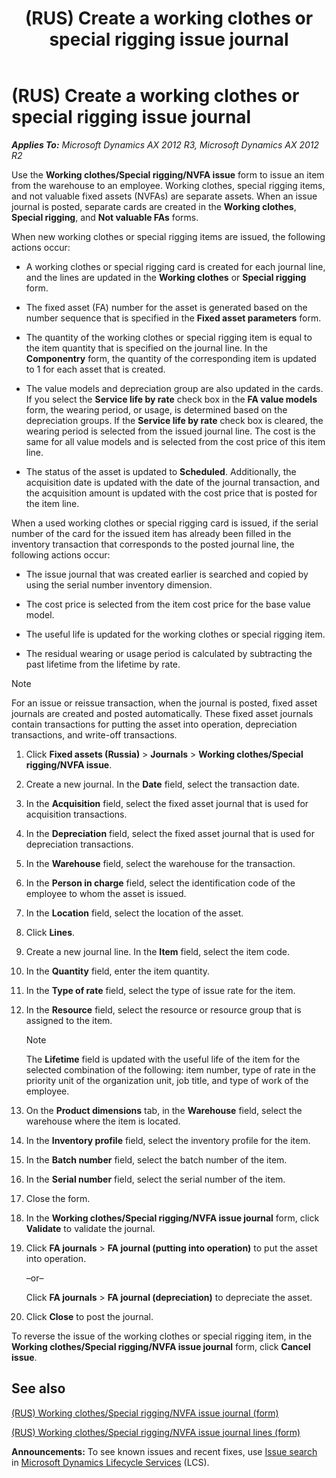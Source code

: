 ﻿---
title: (RUS) Create a working clothes or special rigging issue journal
TOCTitle: (RUS) Create a working clothes or special rigging issue journal
ms:assetid: 0dba9c82-1c83-401d-9620-6a77a92554f6
ms:mtpsurl: https://technet.microsoft.com/en-us/library/JJ911233(v=AX.60)
ms:contentKeyID: 52075348
ms.date: 04/18/2014
mtps_version: v=AX.60
f1_keywords:
- Russia
- special rigging
- issue journal
- working clothes
---

# (RUS) Create a working clothes or special rigging issue journal 


_**Applies To:** Microsoft Dynamics AX 2012 R3, Microsoft Dynamics AX 2012 R2_

Use the **Working clothes/Special rigging/NVFA issue** form to issue an item from the warehouse to an employee. Working clothes, special rigging items, and not valuable fixed assets (NVFAs) are separate assets. When an issue journal is posted, separate cards are created in the **Working clothes**, **Special rigging**, and **Not valuable FAs** forms.

When new working clothes or special rigging items are issued, the following actions occur:

  - A working clothes or special rigging card is created for each journal line, and the lines are updated in the **Working clothes** or **Special rigging** form.

  - The fixed asset (FA) number for the asset is generated based on the number sequence that is specified in the **Fixed asset parameters** form.

  - The quantity of the working clothes or special rigging item is equal to the item quantity that is specified on the journal line. In the **Componentry** form, the quantity of the corresponding item is updated to 1 for each asset that is created.

  - The value models and depreciation group are also updated in the cards. If you select the **Service life by rate** check box in the **FA value models** form, the wearing period, or usage, is determined based on the depreciation groups. If the **Service life by rate** check box is cleared, the wearing period is selected from the issued journal line. The cost is the same for all value models and is selected from the cost price of this item line.

  - The status of the asset is updated to **Scheduled**. Additionally, the acquisition date is updated with the date of the journal transaction, and the acquisition amount is updated with the cost price that is posted for the item line.

When a used working clothes or special rigging card is issued, if the serial number of the card for the issued item has already been filled in the inventory transaction that corresponds to the posted journal line, the following actions occur:

  - The issue journal that was created earlier is searched and copied by using the serial number inventory dimension.

  - The cost price is selected from the item cost price for the base value model.

  - The useful life is updated for the working clothes or special rigging item.

  - The residual wearing or usage period is calculated by subtracting the past lifetime from the lifetime by rate.


> [!NOTE]
> <P>For an issue or reissue transaction, when the journal is posted, fixed asset journals are created and posted automatically. These fixed asset journals contain transactions for putting the asset into operation, depreciation transactions, and write-off transactions.</P>



1.  Click **Fixed assets (Russia)** \> **Journals** \> **Working clothes/Special rigging/NVFA issue**.

2.  Create a new journal. In the **Date** field, select the transaction date.

3.  In the **Acquisition** field, select the fixed asset journal that is used for acquisition transactions.

4.  In the **Depreciation** field, select the fixed asset journal that is used for depreciation transactions.

5.  In the **Warehouse** field, select the warehouse for the transaction.

6.  In the **Person in charge** field, select the identification code of the employee to whom the asset is issued.

7.  In the **Location** field, select the location of the asset.

8.  Click **Lines**.

9.  Create a new journal line. In the **Item** field, select the item code.

10. In the **Quantity** field, enter the item quantity.

11. In the **Type of rate** field, select the type of issue rate for the item.

12. In the **Resource** field, select the resource or resource group that is assigned to the item.
    

    > [!NOTE]
    > <P>The <STRONG>Lifetime</STRONG> field is updated with the useful life of the item for the selected combination of the following: item number, type of rate in the priority unit of the organization unit, job title, and type of work of the employee.</P>



13. On the **Product dimensions** tab, in the **Warehouse** field, select the warehouse where the item is located.

14. In the **Inventory profile** field, select the inventory profile for the item.

15. In the **Batch number** field, select the batch number of the item.

16. In the **Serial number** field, select the serial number of the item.

17. Close the form.

18. In the **Working clothes/Special rigging/NVFA issue journal** form, click **Validate** to validate the journal.

19. Click **FA journals** \> **FA journal (putting into operation)** to put the asset into operation.
    
    –or–
    
    Click **FA journals** \> **FA journal (depreciation)** to depreciate the asset.

20. Click **Close** to post the journal.

To reverse the issue of the working clothes or special rigging item, in the **Working clothes/Special rigging/NVFA issue journal** form, click **Cancel issue**.

## See also

[(RUS) Working clothes/Special rigging/NVFA issue journal (form)](https://technet.microsoft.com/en-us/library/jj911489\(v=ax.60\))

[(RUS) Working clothes/Special rigging/NVFA issue journal lines (form)](https://technet.microsoft.com/en-us/library/jj923266\(v=ax.60\))

  
**Announcements:** To see known issues and recent fixes, use [Issue search](http://go.microsoft.com/fwlink/?linkid=389258) in [Microsoft Dynamics Lifecycle Services](http://go.microsoft.com/fwlink/?linkid=306505) (LCS).


